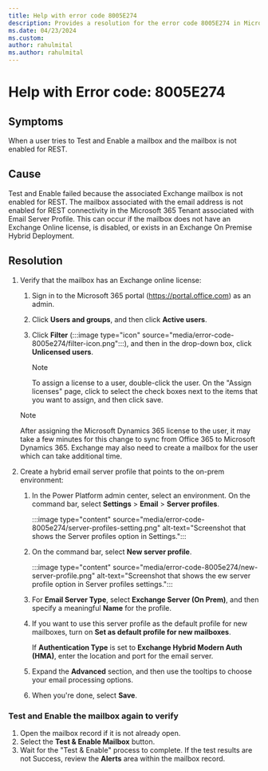 ```yaml
---
title: Help with error code 8005E274
description: Provides a resolution for the error code 8005E274 in Microsoft Dataverse.
ms.date: 04/23/2024
ms.custom: 
author: rahulmital
ms.author: rahulmital
---
```

# Help with Error code: 8005E274

## Symptoms

 When a user tries to Test and Enable a mailbox and the mailbox is not enabled for REST.

## Cause

Test and Enable failed because the associated Exchange mailbox is not enabled for REST. The mailbox associated with the email address is not enabled for REST connectivity in the Microsoft 365 Tenant associated with Email Server Profile. This can occur if the mailbox does not have an Exchange Online license, is disabled, or exists in an Exchange On Premise Hybrid Deployment.

## Resolution

1. Verify that the mailbox has an Exchange online license:

   1. Sign in to the Microsoft 365 portal (https://portal.office.com) as an admin.
   2. Click **Users and groups**, and then click **Active users**.
   3. Click **Filter** (:::image type="icon" source="media/error-code-8005e274/filter-icon.png":::), and then in the drop-down box, click **Unlicensed users**.

      > [!NOTE]
      > To assign a license to a user, double-click the user. On the "Assign licenses" page, click to select the check boxes next to the items that you want to assign, and then click save.

    > [!NOTE]
    > After assigning the Microsoft Dynamics 365 license to the user, it may take a few minutes for this change to sync from Office 365 to Microsoft Dynamics 365. Exchange may also need to create a mailbox for the user which can take additional time.

2. Create a hybrid email server profile that points to the on-prem environment:

   1. In the Power Platform admin center, select an environment. On the command bar, select **Settings** > **Email** > **Server profiles**.

      :::image type="content" source="media/error-code-8005e274/server-profiles-setting.png" alt-text="Screenshot that shows the Server profiles option in Settings.":::

   2. On the command bar, select **New server profile**.

      :::image type="content" source="media/error-code-8005e274/new-server-profile.png" alt-text="Screenshot that shows the ew server profile option in Server profiles settings.":::

   3. For **Email Server Type**, select **Exchange Server (On Prem)**, and then specify a meaningful **Name** for the profile.

   4. If you want to use this server profile as the default profile for new mailboxes, turn on **Set as default profile for new mailboxes**.

      If **Authentication Type** is set to **Exchange Hybrid Modern Auth (HMA)**, enter the location and port for the email server.

   5. Expand the **Advanced** section, and then use the tooltips to choose your email processing options.

   6. When you're done, select **Save**.

### Test and Enable the mailbox again to verify

1. Open the mailbox record if it is not already open.
2. Select the **Test & Enable Mailbox** button.
3. Wait for the "Test & Enable" process to complete. If the test results are not Success, review the **Alerts** area within the mailbox record.
